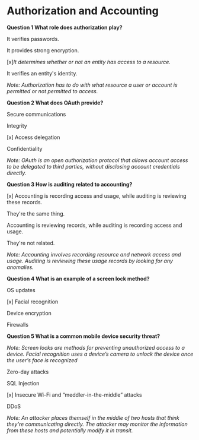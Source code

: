 # Authorization and Accounting 

__Question 1 What role does authorization play?__

It verifies passwords.

It provides strong encryption.

[x]_It determines whether or not an entity has access to a resource._

It verifies an entity's identity.

_Note: Authorization has to do with what resource a user or account is permitted or not permitted to access._

__Question 2 What does OAuth provide?__

Secure communications

Integrity

[x] Access delegation 

Confidentiality

_Note: OAuth is an open authorization protocol that allows account access to be delegated to third parties, without disclosing account credentials directly._

__Question 3 How is auditing related to accounting?__

[x] Accounting is recording access and usage, while auditing is reviewing these records.

They're the same thing. 

Accounting is reviewing records, while auditing is recording access and usage.

They're not related.

_Note: Accounting involves recording resource and network access and usage. Auditing is reviewing these usage records by looking for any anomalies._

__Question 4 What is an example of a screen lock method?__

OS updates

[x] Facial recognition

Device encryption

Firewalls

__Question 5 What is a common mobile device security threat?__

_Note: Screen locks are methods for preventing unauthorized access to a device. Facial recognition uses a device’s camera to unlock the device once the user’s face is recognized_

Zero-day attacks

SQL Injection

[x] Insecure Wi-Fi and “meddler-in-the-middle” attacks

DDoS

_Note: An attacker places themself in the middle of two hosts that think they're communicating directly. The attacker may monitor the information from these hosts and potentially modify it in transit._

